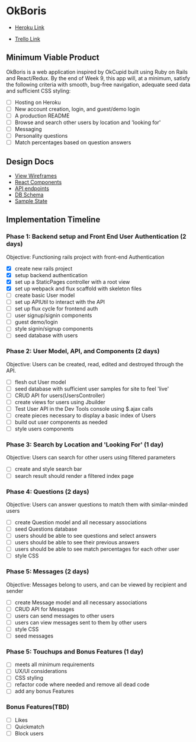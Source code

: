 # OkBoris

* [Heroku Link](https://okboris.herokuapp.com)

* [Trello Link](https://trello.com/b/QA5qQIKP/okboris)

## Minimum Viable Product

OkBoris is a web application inspired by OkCupid built using Ruby on Rails and React/Redux. By the end of Week 9, this app will, at a minimum, satisfy the following criteria with smooth, bug-free navigation, adequate seed data and sufficient CSS styling:

- [ ] Hosting on Heroku
- [ ] New account creation, login, and guest/demo login
- [ ] A production README
- [ ] Browse and search other users by location and 'looking for'
- [ ] Messaging
- [ ] Personality questions
- [ ] Match percentages based on question answers

## Design Docs

* [View Wireframes](https://github.com/bgrogg/OkBoris/tree/master/docs/wireframes)
* [React Components](LINK)
* [API endpoints](LINK)
* [DB Schema](LINK)
* [Sample State](LINK)

## Implementation Timeline

### Phase 1: Backend setup and Front End User Authentication (2 days)

Objective: Functioning rails project with front-end Authentication

- [x] create new rails project
- [x] setup backend authentication
- [x] set up a StaticPages controller with a root view
- [x] set up webpack and flux scaffold with skeleton files
- [ ] create basic User model
- [ ] set up APIUtil to interact with the API
- [ ] set up flux cycle for frontend auth
- [ ] user signup/signin components
- [ ] guest demo/login
- [ ] style signin/signup components
- [ ] seed database with users

### Phase 2: User Model, API, and Components (2 days)

Objective: Users can be created, read, edited and destroyed through the API.

- [ ] flesh out User model
- [ ] seed database with sufficient user samples for site to feel 'live'
- [ ] CRUD API for users(UsersController)
- [ ] create views for users using Jbuilder
- [ ] Test User API in the Dev Tools console using $.ajax calls
- [ ] create pieces necessary to display a basic index of Users
- [ ] build out user components as needed
- [ ] style users components

### Phase 3: Search by Location and 'Looking For' (1 day)

Objective: Users can search for other users using filtered parameters

- [ ] create and style search bar
- [ ] search result should render a filtered index page

### Phase 4: Questions (2 days)

Objective: Users can answer questions to match them with similar-minded users

- [ ] create Question model and all necessary associations
- [ ] seed Questions database
- [ ] users should be able to see questions and select answers
- [ ] users should be able to see their previous answers
- [ ] users should be able to see match percentages for each other user
- [ ] style CSS

### Phase 5: Messages (2 days)

Objective: Messages belong to users, and can be viewed by recipient and sender

- [ ] create Message model and all necessary associations
- [ ] CRUD API for Messages
- [ ] users can send messages to other users
- [ ] users can view messages sent to them by other users
- [ ] style CSS
- [ ] seed messages

### Phase 5: Touchups and Bonus Features (1 day)
- [ ] meets all minimum requirements
- [ ] UX/UI considerations
- [ ] CSS styling
- [ ] refactor code where needed and remove all dead code
- [ ] add any bonus Features

### Bonus Features(TBD)
- [ ] Likes
- [ ] Quickmatch
- [ ] Block users
